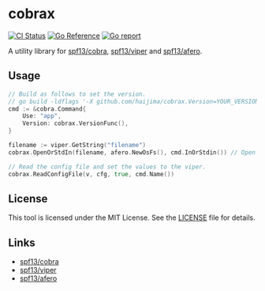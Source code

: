 # cobrax

[![CI Status](https://github.com/haijima/cobrax/workflows/CI/badge.svg?branch=main)](https://github.com/haijima/cobrax/actions)
[![Go Reference](https://pkg.go.dev/badge/github.com/haijima/cobrax.svg)](https://pkg.go.dev/github.com/haijima/cobrax)
[![Go report](https://goreportcard.com/badge/github.com/haijima/cobrax)](https://goreportcard.com/report/github.com/haijima/cobrax)

A utility library for [spf13/cobra](http://github.com/spf13/cobra), [spf13/viper](http://github.com/spf13/viper) and [spf13/afero](http://github.com/spf13/afero).

## Usage

```go
// Build as follows to set the version.
// go build -ldflags '-X github.com/haijima/cobrax.Version=YOUR_VERSION'
cmd := &cobra.Command{
    Use: "app",
	Version: cobrax.VersionFunc(),
}
```

```go
filename := viper.GetString("filename")
cobrax.OpenOrStdIn(filename, afero.NewOsFs(), cmd.InOrStdin()) // Open the file if exsits, otherwise return os.Stdin.
```

```go
// Read the config file and set the values to the viper.
cobrax.ReadConfigFile(v, cfg, true, cmd.Name())
```

## License

This tool is licensed under the MIT License. See the [LICENSE](https://github.com/haijima/cobrax/blob/main/LICENSE) file
for details.

## Links

- [spf13/cobra](http://github.com/spf13/cobra)
- [spf13/viper](http://github.com/spf13/viper)
- [spf13/afero](http://github.com/spf13/afero)
